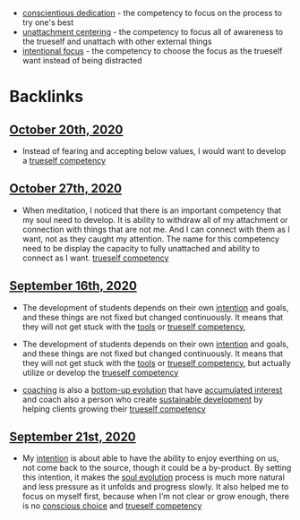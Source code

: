 - [conscientious dedication](<conscientious dedication.md>) - the competency to focus on the process to try one's best
- [unattachment centering](<unattachment centering.md>) - the competency to focus all of awareness to the trueself and unattach with other external things
- [intentional focus](<intentional focus.md>) - the competency to choose the focus as the trueself want instead of being distracted

# Backlinks
## [October 20th, 2020](<October 20th, 2020.md>)
- Instead of fearing and accepting below values, I would want to develop a [trueself competency](<trueself competency.md>)

## [October 27th, 2020](<October 27th, 2020.md>)
- When meditation, I noticed that there is an important competency that my soul need to develop. It is ability to withdraw all of my attachment or connection with things that are not me. And I can connect with them as I want, not as they caught my attention. The name for this competency need to be display the capacity to fully unattached and ability to connect as I want.  [trueself competency](<trueself competency.md>)

## [September 16th, 2020](<September 16th, 2020.md>)
- The development of students depends on their own [intention](<intention.md>) and goals, and these things are not fixed but changed continuously. It means that they will not get stuck with the [tools](<tools.md>) or [trueself competency](<trueself competency.md>),

- The development of students depends on their own [intention](<intention.md>) and goals, and these things are not fixed but changed continuously. It means that they will not get stuck with the [tools](<tools.md>) or [trueself competency](<trueself competency.md>), but actually utilize or develop the [trueself competency](<trueself competency.md>)

- [coaching](<coaching.md>) is also a [bottom-up evolution](<bottom-up evolution.md>) that have [accumulated interest](<accumulated interest.md>) and coach also a person who create [sustainable development](<sustainable development.md>) by helping clients growing their [trueself competency](<trueself competency.md>)

## [September 21st, 2020](<September 21st, 2020.md>)
- My [intention](<intention.md>) is about able to have the ability to enjoy everthing on us, not come back to the source, though it could be a by-product. By setting this intention, it makes the [soul evolution](<soul evolution.md>) process is much more natural and less pressure as it unfolds and progress slowly. It also helped me to focus on myself first, because when I’m not clear or grow enough, there is no [conscious choice](<conscious choice.md>) and [trueself competency](<trueself competency.md>)

